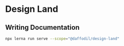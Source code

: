 # Design Land

## Writing Documentation

```bash
npx lerna run serve --scope="@daffodil/design-land"
```